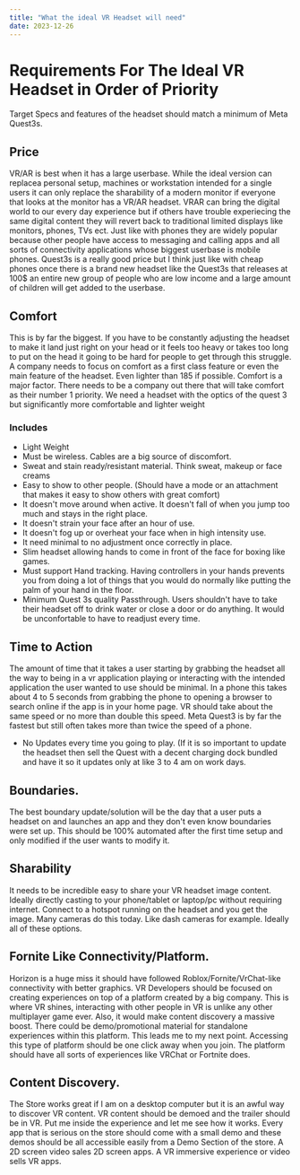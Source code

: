 ```yaml
---
title: "What the ideal VR Headset will need"
date: 2023-12-26
---
```



# Requirements For The Ideal VR Headset in Order of Priority
Target Specs and features of the headset should match a minimum of Meta Quest3s.

## Price
VR/AR is best when it has a large userbase. While the ideal version can replacea personal setup,  machines or workstation intended for a single users it can only replace the sharability of a modern monitor if everyone that looks at the monitor has a VR/AR headset. VRAR can bring the digital world to our every day experience but if others have trouble experiecing the same digital content they will revert back to traditional limited displays like monitors, phones, TVs ect. Just like with phones they are widely popular because other people have access to messaging and calling apps and all sorts of connectivity applications whose biggest userbase is mobile phones. Quest3s is a really good price but I think just like with cheap phones once there is a brand new headset like the Quest3s that releases at 100$ an entire new group of people who are low income and a large amount of children will get added to the userbase.

## Comfort
This is by far the biggest. If you have to be constantly adjusting the headset to make it land just right on your head or it feels too heavy or takes too long to put on the head it going to be hard for people to get through this struggle. A company needs to focus on comfort as a first class feature or even the main feature of the headset. Even lighter than 185 if possible. Comfort is a major factor. There needs to be a company out there that will take comfort as their number 1 priority. We need a headset with the optics of the quest 3 but significantly more comfortable and lighter weight 

### Includes
- Light Weight
- Must be wireless. Cables are a big source of discomfort.
- Sweat and stain ready/resistant material. Think sweat, makeup or face creams
- Easy to show to other people. (Should have a mode or an attachment that makes it easy to show others with great comfort)
- It doesn't move around when active. It doesn't fall of when you jump too much and stays in the right place.
- It doesn't strain your face after an hour of use.
- It doesn't fog up or overheat your face when in high intensity use.
- It need minimal to no adjustment once correctly in place.
- Slim headset allowing hands to come in front of the face for boxing like games.
- Must support Hand tracking. Having controllers in your hands prevents you from doing a lot of things that you would do normally like putting the palm of your hand in the floor.
- Minimum Quest 3s quality Passthrough. Users shouldn't have to take their headset off to drink water or close a door or do anything. It would be unconfortable to have to readjust every time.


## Time to Action
The amount of time that it takes a user starting by grabbing the headset all the way to being in a vr application playing or interacting with the intended application the user wanted to use should be minimal. In a phone this takes about 4 to 5 seconds from grabbing the phone to opening a browser to search online if the app is in your home page. VR should take about the same speed or no more than double this speed. Meta Quest3 is by far the fastest but still often takes more than twice the speed of a phone.
- No Updates every time you going to play. (If it is so important to update the headset then sell the Quest with a decent charging dock bundled and have it so it updates only at like 3 to 4 am on work days.

## Boundaries.
The best boundary update/solution will be the day that a user puts a headset on and launches an app and they don't even know boundaries were set up. This should be 100% automated after the first time setup and only modified if the user wants to modify it. 

## Sharability
It needs to be incredible easy to share your VR headset image content. Ideally directly casting to your phone/tablet or laptop/pc without requiring internet. Connect to a hotspot running on the headset and you get the image. Many cameras do this today. Like dash cameras for example. Ideally all of these options.

## Fornite Like Connectivity/Platform.
Horizon is a huge miss it should have followed Roblox/Fornite/VrChat-like connectivity with better graphics. VR Developers should be focused on creating experiences on top of a platform created by a big company. This is where VR shines, interacting with other people in VR is unlike any other multiplayer game ever.  Also, it would make content discovery a massive boost. There could be demo/promotional material for standalone experiences within this platform. This leads me to my next point.
Accessing this type of platform should be one click away when you join. The platform should have all sorts of experiences like VRChat or Fortnite does.

## Content Discovery.
The Store works great if I am on a desktop computer but it is an awful way to discover VR content. VR content should be demoed and the trailer should be in VR. Put me inside the experience and let me see how it works. Every app that is serious on the store should come with a small demo and these demos should be all accessible easily from a Demo Section of the store. A 2D screen video sales 2D screen apps. A VR immersive experience or video sells VR apps.

